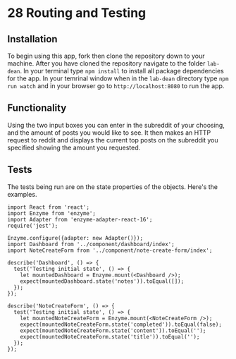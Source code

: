 # 28 Routing and Testing

## Installation

To begin using this app, fork then clone the repository down to your machine. After you have cloned the repository navigate to the folder ```lab-dean```. In your terminal type ```npm install``` to install all package dependencies for the app. In your temrinal window when in the ```lab-dean``` directory type ```npm run watch``` and in your browser go to ```http://localhost:8080``` to run the app.

## Functionality

Using the two input boxes you can enter in the subreddit of your choosing, and the amount of posts you would like to see. It then makes an HTTP request to reddit and displays the current top posts on the subreddit you specified showing the amount you requested. 

## Tests

The tests being run are on the state properties of the objects. Here's the examples.

```
import React from 'react';
import Enzyme from 'enzyme';
import Adapter from 'enzyme-adapter-react-16';
require('jest');

Enzyme.configure({adapter: new Adapter()});
import Dashboard from '../component/dashboard/index';
import NoteCreateForm from '../component/note-create-form/index';

describe('Dashboard', () => {
  test('Testing initial state', () => {
    let mountedDashboard = Enzyme.mount(<Dashboard />);
    expect(mountedDashboard.state('notes')).toEqual([]);
  });
});

describe('NoteCreateForm', () => {
  test('Testing initial state', () => {
    let mountedNoteCreateForm = Enzyme.mount(<NoteCreateForm />);
    expect(mountedNoteCreateForm.state('completed')).toEqual(false);
    expect(mountedNoteCreateForm.state('content')).toEqual('');
    expect(mountedNoteCreateForm.state('title')).toEqual('');
  });
});
```